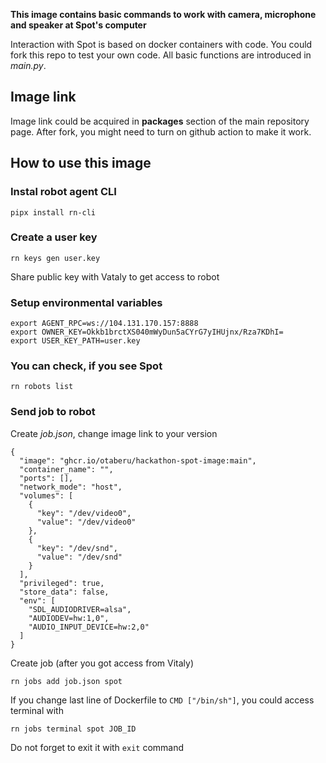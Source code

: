 **This image contains basic commands to work with camera, microphone and speaker at Spot's computer**

Interaction with Spot is based on docker containers with code. You could fork this repo to test your own code. All basic functions are introduced in _main.py_.

## Image link

Image link could be acquired in **packages** section of the main repository page. After fork, you might need to turn on github action to make it work.

## How to use this image

### Instal robot agent CLI

```
pipx install rn-cli
```

### Create a user key

```
rn keys gen user.key
```

Share public key with Vataly to get access to robot

### Setup environmental variables

```
export AGENT_RPC=ws://104.131.170.157:8888
export OWNER_KEY=Okkb1brctXS040mWyDun5aCYrG7yIHUjnx/Rza7KDhI=
export USER_KEY_PATH=user.key
```

### You can check, if you see Spot

```
rn robots list
```

### Send job to robot

Create _job.json_, change image link to your version

```
{
  "image": "ghcr.io/otaberu/hackathon-spot-image:main",
  "container_name": "",
  "ports": [],
  "network_mode": "host",
  "volumes": [
    {
      "key": "/dev/video0",
      "value": "/dev/video0"
    },
    {
      "key": "/dev/snd",
      "value": "/dev/snd"
    }
  ],
  "privileged": true,
  "store_data": false,
  "env": [
    "SDL_AUDIODRIVER=alsa",
    "AUDIODEV=hw:1,0",
    "AUDIO_INPUT_DEVICE=hw:2,0"
  ]
}
```

Create job (after you got access from Vitaly)

```
rn jobs add job.json spot
```

If you change last line of Dockerfile to `CMD ["/bin/sh"]`, you could access terminal with

```
rn jobs terminal spot JOB_ID
```

Do not forget to exit it with `exit` command
